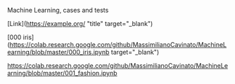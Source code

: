 Machine Learning, cases and tests

[Link](https://example.org/ "title" target="_blank")

[000 iris](https://colab.research.google.com/github/MassimilianoCavinato/MachineLearning/blob/master/000_iris.ipynb target="_blank")

https://colab.research.google.com/github/MassimilianoCavinato/MachineLearning/blob/master/001_fashion.ipynb
